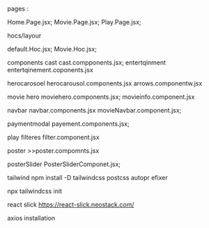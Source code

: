 pages :

Home.Page.jsx;
Movie.Page.jsx;
Play.Page.jsx;



hocs/layour 

default.Hoc.jsx;
Movie.Hoc.jsx;

components 
cast cast.compponents.jsx;
entertqinment entertqinement.coponents.jsx

herocarosoel  herocarousol.components.jsx 
arrows.componentw.jsx

movie hero  moviehero.components.jsx;
movieinfo.component.jsx

navbar        navbar.components.jsx
                movieNavbar.component.jsx;
    
paymentmodal          payement.components.jsx;


play filteres  filter.component.jsx

poster >>poster.compomnts.jsx

posterSlider         PosterSliderComponet.jsx;

tailwind 
npm install -D tailwindcss postcss autopr
efixer

npx tailwindcss init

react slick
https://react-slick.neostack.com/


axios installation 
